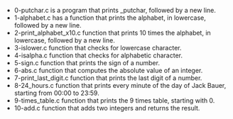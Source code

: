 - 0-putchar.c is a program that prints _putchar, followed by a new line.
- 1-alphabet.c has a function that prints the alphabet, in lowercase, followed by a new line.
- 2-print_alphabet_x10.c function that prints 10 times the alphabet, in lowercase, followed by a new line.
- 3-islower.c function that checks for lowercase character.
- 4-isalpha.c function that checks for alphabetic character.
- 5-sign.c function that prints the sign of a number.
- 6-abs.c function that computes the absolute value of an integer.
- 7-print_last_digit.c function that prints the last digit of a number.
- 8-24_hours.c function that prints every minute of the day of Jack Bauer, starting from 00:00 to 23:59.
- 9-times_table.c function that prints the 9 times table, starting with 0.
- 10-add.c function that adds two integers and returns the result.
